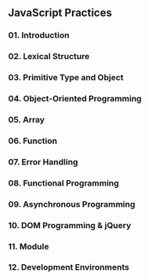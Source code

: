 ## JavaScript Practices

### 01\. Introduction
### 02\. Lexical Structure
### 03\. Primitive Type and Object
### 04\. Object-Oriented Programming
### 05\. Array
### 06\. Function
### 07\. Error Handling
### 08\. Functional Programming
### 09\. Asynchronous Programming
### 10\. DOM Programming & jQuery
### 11\. Module
### 12\. Development Environments

